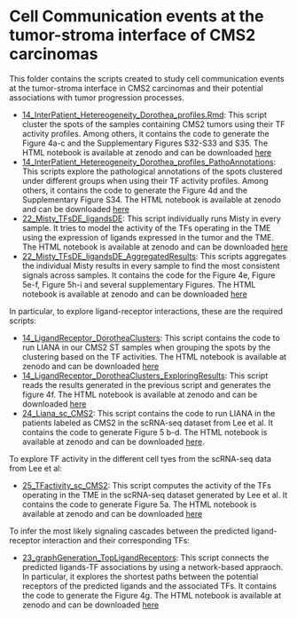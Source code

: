 # Cell Communication events at the tumor-stroma interface of CMS2 carcinomas

This folder contains the scripts created to study cell communication events at the tumor-stroma interface in CMS2 carcinomas and their potential associations with tumor progression processes.


* [14_InterPatient_Hetereogeneity_Dorothea_profiles.Rmd](https://github.com/alberto-valdeolivas/ST_CRC_CMS/blob/main/CellCommunication/14_InterPatient_Hetereogeneity_Dorothea_profiles.Rmd): This script cluster the spots of the samples containing CMS2 tumors using their TF activity profiles. Among others, it contains the code to generate the Figure 4a-c and the Supplementary Figures S32-S33 and S35. The HTML notebook is available at zenodo and can be downloaded [here](https://zenodo.org/record/7588156/files/14_InterPatient_Hetereogeneity_Dorothea_profiles.html?download=1)
* [14_InterPatient_Hetereogeneity_Dorothea_profiles_PathoAnnotations](https://github.com/alberto-valdeolivas/ST_CRC_CMS/blob/main/CellCommunication/14_InterPatient_Hetereogeneity_Dorothea_profiles_PathoAnnotations.Rmd): This scripts explore the pathological annotations of the spots clustered under different groups when using their TF activity profiles. Among others, it contains the code to generate the Figure 4d and the Supplementary Figure S34. The HTML notebook is available at zenodo and can be downloaded [here](https://zenodo.org/record/7588156/files/14_InterPatient_Hetereogeneity_Dorothea_profiles_PathoAnnotations.html?download=1)
* [22_Misty_TFsDE_ligandsDE](https://github.com/alberto-valdeolivas/ST_CRC_CMS/blob/main/CellCommunication/22_Misty_TFsDE_ligandsDE.Rmd): This script individually runs Misty in every sample. It tries to model the activity of the TFs operating in the TME using the expression of ligands expressed in the tumor and the TME. The HTML notebook is available at zenodo and can be downloaded [here](https://zenodo.org/record/7588156/files/22_Misty_TFsDE_ligandsDE.html?download=1)
* [22_Misty_TFsDE_ligandsDE_AggregatedResults](https://github.com/alberto-valdeolivas/ST_CRC_CMS/blob/main/CellCommunication/22_Misty_TFsDE_ligandsDE_AggregatedResults.Rmd): This scripts aggregates the individual Misty results in every sample to find the most consistent signals across samples. It contains the code for the Figure 4e,  Figure 5e-f, Figure 5h-i and several supplementary Figures. The HTML notebook is available at zenodo and can be downloaded [here](https://zenodo.org/record/7588156/files/22_Misty_TFsDE_ligandsDE_AggregatedResults.html?download=1)


In particular, to explore ligand-receptor interactions, these are the required scripts: 

* [14_LigandReceptor_DorotheaClusters](https://github.com/alberto-valdeolivas/ST_CRC_CMS/blob/main/CellCommunication/14_LigandReceptor_DorotheaClusters.Rmd): This script contains the code to run LIANA in our CMS2 ST samples when grouping the spots by the clustering based on the TF activities. The HTML notebook is available at zenodo and can be downloaded [here](https://zenodo.org/record/7588156/files/14_LigandReceptor_DorotheaClusters.html?download=1)
* [14_LigandReceptor_DorotheaClusters_ExploringResults](https://github.com/alberto-valdeolivas/ST_CRC_CMS/blob/main/CellCommunication/14_LigandReceptor_DorotheaClusters_ExploringResults.Rmd): This script reads the results generated in the previous script and generates the figure 4f. The HTML notebook is available at zenodo and can be downloaded [here](https://zenodo.org/record/7588156/files/14_LigandReceptor_DorotheaClusters_ExploringResults.html?download=1)
* [24_Liana_sc_CMS2](https://github.com/alberto-valdeolivas/ST_CRC_CMS/blob/main/CellCommunication/24_Liana_sc_CMS2.Rmd): This script contains the code to run LIANA in the patients labeled as CMS2 in the scRNA-seq dataset from Lee et al. It contains the code to generate Figure 5 b-d. The HTML notebook is available at zenodo and can be downloaded [here](https://zenodo.org/record/7588156/files/24_Liana_sc_CMS2.html?download=1).

To explore TF activity in the different cell tyes from the scRNA-seq data from Lee et al: 

* [25_TFactivity_sc_CMS2](https://github.com/alberto-valdeolivas/ST_CRC_CMS/blob/main/CellCommunication/25_TFactivity_sc_CMS2.Rmd): This script computes the activity of the TFs operating in the TME in the scRNA-seq dataset generated by Lee et al. It contains the code to generate Figure 5a. The HTML notebook is available at zenodo and can be downloaded [here](https://zenodo.org/record/7588156/files/25_TFactivity_sc_CMS2.html?download=1)

To infer the most likely signaling cascades between the predicted ligand-receptor interaction and their corresponding TFs:

* [23_graphGeneration_TopLigandReceptors](https://github.com/alberto-valdeolivas/ST_CRC_CMS/blob/main/CellCommunication/23_graphGeneration_TopLigandReceptors.Rmd): This script connects the predicted ligands-TF associations by using a network-based appraoch. In particular, it explores the shortest paths between the potential receptors of the predicted ligands and the associated TFs. It contains the code to generate the Figure 4g. The HTML notebook is available at zenodo and can be downloaded [here](https://zenodo.org/record/7588156/files/23_graphGeneration_TopLigandReceptors.html?download=1)



